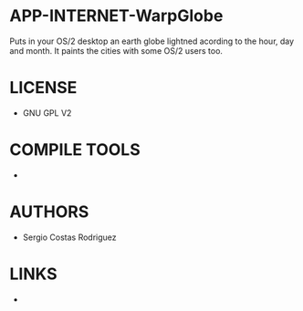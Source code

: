 APP-INTERNET-WarpGlobe
======================

Puts in your OS/2 desktop an earth globe lightned acording to the hour, day and month. It paints the cities with some OS/2 users too.


LICENSE
===============
* GNU GPL V2

COMPILE TOOLS
===============
* 

AUTHORS
===============
* Sergio Costas Rodriguez

LINKS
===============
* 
